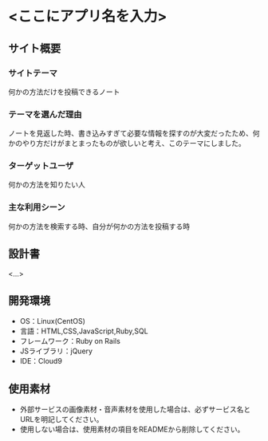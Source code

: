 # <ここにアプリ名を入力>

## サイト概要
### サイトテーマ
何かの方法だけを投稿できるノート

### テーマを選んだ理由
ノートを見返した時、書き込みすぎて必要な情報を探すのが大変だったため、何かのやり方だけがまとまったものが欲しいと考え、このテーマにしました。

### ターゲットユーザ
何かの方法を知りたい人

### 主な利用シーン
何かの方法を検索する時、自分が何かの方法を投稿する時

## 設計書
<...>

## 開発環境
- OS：Linux(CentOS)
- 言語：HTML,CSS,JavaScript,Ruby,SQL
- フレームワーク：Ruby on Rails
- JSライブラリ：jQuery
- IDE：Cloud9

## 使用素材
- 外部サービスの画像素材・音声素材を使用した場合は、必ずサービス名とURLを明記してください。
- 使用しない場合は、使用素材の項目をREADMEから削除してください。